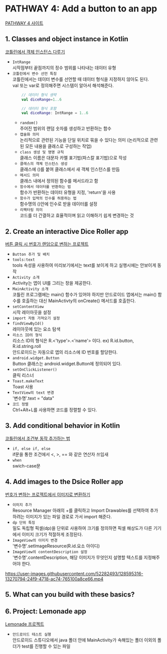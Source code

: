 # PATHWAY 4: Add a button to an app
[PATHWAY 4 사이트](https://developer.android.com/courses/pathways/android-basics-kotlin-four)

## 1. Classes and object instance in Kotlin
[코틀린에서 객체 인스턴스 다루기](https://developer.android.com/codelabs/basic-android-kotlin-training-create-dice-roller-in-kotlin?continue=https%3A%2F%2Fdeveloper.android.com%2Fcourses%2Fpathways%2Fandroid-basics-kotlin-four%23codelab-https%3A%2F%2Fdeveloper.android.com%2Fcodelabs%2Fbasic-android-kotlin-training-create-dice-roller-in-kotlin#0)

- `IntRange`</br>
    시작점부터 끝점까지의 정수 범위를 나타내는 데이터 유형
- `코틀린에서 변수 선언 특징`</br>
    코틀린에서는 데이터 변수를 선언할 때 데이터 형식을 지정하지 않아도 된다.</br>
    val 또는 var로 정의해주면 시스템이 알아서 해석해준다.</br>
    ```kotlin
        // 데이터 형식 생략
        val diceRange=1..6

        // 데이터 형식 포함
        val diceRange: IntRange = 1..6
    ```
    - `random()`</br>
        주어진 범위의 랜덤 숫자를 생성하고 반환하는 함수
    - `캡슐화 의미`</br>
        논리적으로 관련된 기능을 단일 위치로 묶을 수 있다는 의미 (논리적으로 관련된 모든 내용을 클래스로 구성하는 작업)
    - `class 생성 및 명명 규칙`</br>
        클래스 이름은 대문자 카멜 표기법(파스칼 표기법)으로 작성
    - `클래스의 객체 인스턴스 생성`</br>
        클래스에 ()를 붙여 클래스에서 새 객체 인스턴스를 만듬
    - `메서드 의미`</br>
        클래스 내에서 정의된 함수를 메서드라고 함
    - `함수에서 데이터를 반환하는 법`</br>
        함수가 반환하는 데이터 유형을 지정, 'return'을 사용
    - `함수가 입력의 인수를 허용하는 법`</br>
        함수명의 ()안에 인수로 받을 데이터를 설정
    - `리팩터링 의미`</br>
        코드를 더 간결하고 효율적이며 읽고 이해하기 쉽게 변경하는 것

## 2. Create an interactive Dice Roller app
[버튼 클릭 시 번호가 랜덤으로 변하는 프로젝트](https://developer.android.com/codelabs/basic-android-kotlin-training-create-dice-roller-app-with-button?continue=https%3A%2F%2Fdeveloper.android.com%2Fcourses%2Fpathways%2Fandroid-basics-kotlin-four%23codelab-https%3A%2F%2Fdeveloper.android.com%2Fcodelabs%2Fbasic-android-kotlin-training-create-dice-roller-app-with-button#0)

- `Button 추가 및 배치`
- `tools:text`</br>
    tools 속성을 사용하여 미리보기에서는 text를 보이게 하고 실행시에는 안보이게 동작
- `Activity 소개`</br>
    Activity는 앱이 UI를 그리는 창을 제공한다.
- `MainActivity 소개`</br>
    코틀린 프로그램에는 main() 함수가 있어야 하지만 안드로이드 앱에서는 main() 함수를 호출하는 대신 MainActivty의 onCreate() 메서드를 호출한다.
- `setContentView`</br>
    시작 레이아웃을 설정
- `import 자동 가져오기 설정`
- `findViewById()`</br>
    레이아웃에 있는 요소 탐색
- `리소스 ID의 형식`</br>
    리소스 ID의 형식은 R.<'type'>.<'name'> 이다. ex) R.id.button, R.id.string.roll</br>
    안드로이드는 자동으로 앱의 리소스에 ID 번호를 할당한다.
- `android.widget.Button`</br>
    Button 클래스는 android.widget.Button에 정의되어 있다.
- `setOnClickListener()`</br>
    클릭 리스너
- `Toast.makeText`</br>
    Toast 사용
- `TextView의 text 변경`</br>
    '변수명'.text = "data"
- `코드 정렬`</br>
    Ctrl+Alt+L를 사용하면 코드를 정렬할 수 있다.

## 3. Add conditional behavior in Kotlin
[코틀린에서 조건부 동작 추가하는 법](https://developer.android.com/codelabs/basic-android-kotlin-training-conditional-dice-roll-behavior?continue=https%3A%2F%2Fdeveloper.android.com%2Fcourses%2Fpathways%2Fandroid-basics-kotlin-four%23codelab-https%3A%2F%2Fdeveloper.android.com%2Fcodelabs%2Fbasic-android-kotlin-training-conditional-dice-roll-behavior#0)

- `if, else if, else`</br>
    if문을 통한 조건에서 <, >, == 와 같은 연산자 쓰임새
- `when`</br>
    swich-case문

## 4. Add images to the Dsice Roller app
[번호가 변하는 프로젝트에서 이미지로 변환하기](https://developer.android.com/codelabs/basic-android-kotlin-training-dice-roller-images?continue=https%3A%2F%2Fdeveloper.android.com%2Fcourses%2Fpathways%2Fandroid-basics-kotlin-four%23codelab-https%3A%2F%2Fdeveloper.android.com%2Fcodelabs%2Fbasic-android-kotlin-training-dice-roller-images#0)

- `이미지 추가`</br>
    Resource Manager 아래의 +를 클릭하고  Import Drawables를 선택하여 추가하려는 이미지가 있는 파일 경로로 가서 import 해준다.
- `dp 단위 특징`</br>
    밀도 독립형 픽셀(dp)을 단위로 사용하여 크기를 정의하면 픽셀 해상도가 다른 기기에서 이미지 크기가 적절하게 조정된다.
- `ImageView의 이미지 변경`</br>
    '변수명'.setImageResource(R.id.요소 아이디)
- `ImageView의 contentDescription 설정`</br>
    '변수명'.contentDescription, 해당 이미지가 무엇인지 설명할 텍스트를 지정해주어야 한다.

https://user-images.githubusercontent.com/52282493/128595316-13270794-24f9-4718-ac74-765100a8ce66.mp4

## 5. What can you build with these basics?

## 6. Project: Lemonade app
[Lemonade 프로젝트](https://developer.android.com/codelabs/basic-android-kotlin-training-project-lemonade?continue=https%3A%2F%2Fdeveloper.android.com%2Fcourses%2Fpathways%2Fandroid-basics-kotlin-four%23codelab-https%3A%2F%2Fdeveloper.android.com%2Fcodelabs%2Fbasic-android-kotlin-training-project-lemonade#0)

- `안드로이드 테스트 실행`</br>
    안드로이드 스튜디오에서 java 폴더 안에 MainActivity가 속해있는 폴더 이외의 폴더가 test를 진행할 수 있는 파일